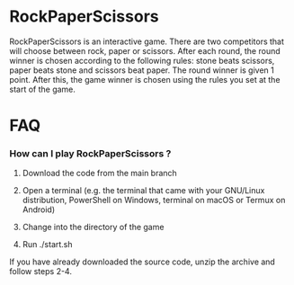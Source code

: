 # RockPaperScissors

RockPaperScissors is an interactive game. There are two competitors that will choose between rock, paper or scissors. After each round, the round winner is chosen according to the following rules: stone beats scissors, paper beats stone and scissors beat paper. The round winner is given 1 point. After this, the game winner is chosen using the rules you set at the start of the game.

# FAQ

### How can I play RockPaperScissors ?

1) Download the code from the main branch

2) Open a terminal (e.g. the terminal that came with your GNU/Linux distribution, PowerShell on Windows, terminal on macOS or Termux on Android)

3) Change into the directory of the game

4) Run ./start.sh

If you have already downloaded the source code, unzip the archive and follow steps 2-4.

